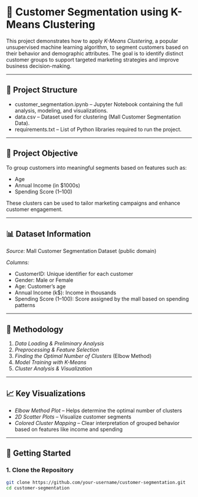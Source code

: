 # 🧠 Customer Segmentation using K-Means Clustering

This project demonstrates how to apply *K-Means Clustering*, a popular unsupervised machine learning algorithm, to segment customers based on their behavior and demographic attributes. The goal is to identify distinct customer groups to support targeted marketing strategies and improve business decision-making.

---

## 📁 Project Structure

- customer_segmentation.ipynb – Jupyter Notebook containing the full analysis, modeling, and visualizations.  
- data.csv – Dataset used for clustering (Mall Customer Segmentation Data).  
- requirements.txt – List of Python libraries required to run the project.

---

## 🎯 Project Objective

To group customers into meaningful segments based on features such as:

- Age  
- Annual Income (in $1000s)  
- Spending Score (1–100)  

These clusters can be used to tailor marketing campaigns and enhance customer engagement.

---

## 📊 Dataset Information

*Source*: Mall Customer Segmentation Dataset (public domain)

*Columns:*
- CustomerID: Unique identifier for each customer  
- Gender: Male or Female  
- Age: Customer’s age  
- Annual Income (k$): Income in thousands  
- Spending Score (1–100): Score assigned by the mall based on spending patterns

---

## 🔧 Methodology

1. *Data Loading & Preliminary Analysis*  
2. *Preprocessing & Feature Selection*  
3. *Finding the Optimal Number of Clusters* (Elbow Method)  
4. *Model Training with K-Means*  
5. *Cluster Analysis & Visualization*

---

## 📈 Key Visualizations

- *Elbow Method Plot* – Helps determine the optimal number of clusters  
- *2D Scatter Plots* – Visualize customer segments  
- *Colored Cluster Mapping* – Clear interpretation of grouped behavior based on features like income and spending

---

## 🚀 Getting Started

### 1. Clone the Repository
```bash
git clone https://github.com/your-username/customer-segmentation.git
cd customer-segmentation
